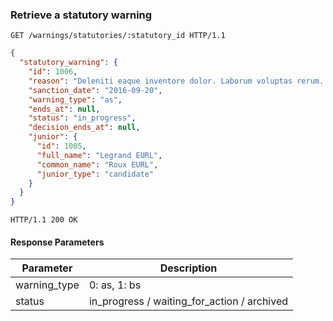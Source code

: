 ### Retrieve a statutory warning

```http
GET /warnings/statutories/:statutory_id HTTP/1.1
```

```json
{
  "statutory_warning": {
    "id": 1006,
    "reason": "Deleniti eaque inventore dolor. Laborum voluptas rerum. Reiciendis vel distinctio ut omnis. Quidem omnis voluptas quae assumenda. Vitae perspiciatis eum sequi consequuntur.",
    "sanction_date": "2016-09-20",
    "warning_type": "as",
    "ends_at": null,
    "status": "in_progress",
    "decision_ends_at": null,
    "junior": {
      "id": 1005,
      "full_name": "Legrand EURL",
      "common_name": "Roux EURL",
      "junior_type": "candidate"
    }
  }
}
```

```http
HTTP/1.1 200 OK
```

#### Response Parameters

Parameter               | Description
----------------------- | ------
warning_type            | 0: as, 1: bs
status                  | in_progress / waiting_for_action / archived

